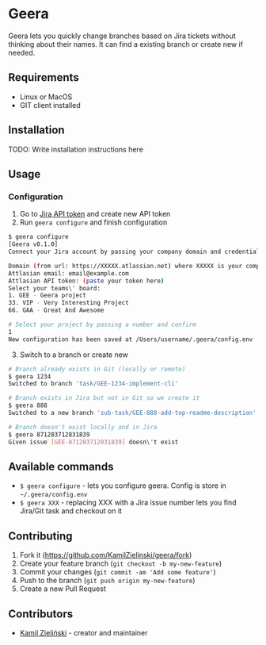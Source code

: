 # Geera

Geera lets you quickly change branches based on Jira tickets without thinking about their names. It can find a existing branch or create new if needed.

## Requirements
- Linux or MacOS
- GIT client installed

## Installation

TODO: Write installation instructions here

## Usage

### Configuration

1. Go to [Jira API token](https://id.atlassian.com/manage-profile/security/api-tokens) and create new API token
2. Run `geera configure` and finish configuration
```bash
$ geera configure
[Geera v0.1.0]
Connect your Jira account by passing your company domain and credentials:

Domain (from url: https://XXXXX.atlassian.net) where XXXXX is your company domain: geera
Attlasian email: email@example.com
Attlasian API token: (paste your token here)
Select your teams\' board:
1. GEE - Geera project
33. VIP - Very Interesting Project
66. GAA - Great And Awesome

# Select your project by passing a number and confirm
1 
New configuration has been saved at /Users/username/.geera/config.env
```

3. Switch to a branch or create new
```bash
# Branch already exists in Git (locally or remote)
$ geera 1234
Switched to branch 'task/GEE-1234-implement-cli'

# Branch exists in Jira but not in Git so we create it
$ geera 888
Switched to a new branch 'sub-task/GEE-888-add-top-readme-description'

# Branch doesn't exist locally and in Jira
$ geera 871283712831839
Given issue [GEE-871283712831839] doesn\'t exist
```

## Available commands
- `$ geera configure` - lets you configure geera. Config is store in `~/.geera/config.env`
- `$ geera XXX` - replacing XXX with a Jira issue number lets you find Jira/Git task and checkout on it

## Contributing

1. Fork it (<https://github.com/KamilZielinski/geera/fork>)
2. Create your feature branch (`git checkout -b my-new-feature`)
3. Commit your changes (`git commit -am 'Add some feature'`)
4. Push to the branch (`git push origin my-new-feature`)
5. Create a new Pull Request

## Contributors

- [Kamil Zieliński](https://github.com/KamilZielinski) - creator and maintainer

